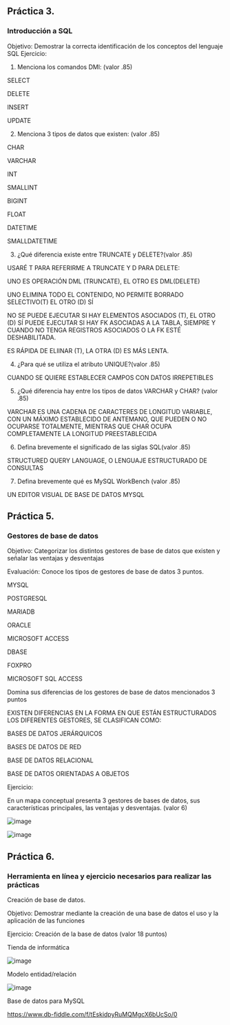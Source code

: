 ## Práctica 3.
### Introducción a SQL
Objetivo: Demostrar la correcta identificación de los conceptos del lenguaje SQL
Ejercicio:

1. Menciona los comandos DMl: (valor .85)

SELECT

DELETE

INSERT

UPDATE

2. Menciona 3 tipos de datos que existen: (valor .85)

CHAR

VARCHAR

INT

SMALLINT

BIGINT

FLOAT

DATETIME

SMALLDATETIME

3. ¿Qué diferencia existe entre TRUNCATE y DELETE?(valor .85)


USARÉ T  PARA REFERIRME A TRUNCATE Y D PARA DELETE: 

UNO ES OPERACIÓN DML (TRUNCATE), EL OTRO ES DML(DELETE)

UNO ELIMINA TODO EL CONTENIDO, NO PERMITE BORRADO SELECTIVO(T) EL OTRO (D) SÍ

NO SE PUEDE EJECUTAR SI HAY ELEMENTOS ASOCIADOS (T), EL OTRO (D) SÍ PUEDE EJECUTAR SI HAY FK ASOCIADAS A LA TABLA, SIEMPRE Y CUANDO NO TENGA REGISTROS ASOCIADOS O LA FK ESTÉ DESHABILITADA.

ES RÁPIDA DE ELIINAR (T), LA OTRA (D) ES MÁS LENTA.

4. ¿Para qué se utiliza el atributo UNIQUE?(valor .85)

CUANDO SE QUIERE ESTABLECER CAMPOS CON DATOS IRREPETIBLES

5. ¿Qué diferencia hay entre los tipos de datos VARCHAR y CHAR? (valor .85)

VARCHAR ES UNA CADENA DE CARACTERES DE LONGITUD VARIABLE, CON UN MÁXIMO ESTABLECIDO DE ANTEMANO, QUE PUEDEN O NO OCUPARSE TOTALMENTE, MIENTRAS QUE CHAR OCUPA COMPLETAMENTE LA LONGITUD PREESTABLECIDA

6. Defina brevemente el significado de las siglas SQL(valor .85)


STRUCTURED QUERY LANGUAGE, O LENGUAJE ESTRUCTURADO DE CONSULTAS

7. Defina brevemente qué es MySQL WorkBench (valor .85)

UN EDITOR VISUAL DE BASE DE DATOS MYSQL

## Práctica 5.
### Gestores de base de datos

Objetivo: Categorizar los distintos gestores de base de datos que existen y señalar las
ventajas y desventajas

Evaluación: Conoce los tipos de gestores de base de datos 3 puntos.


MYSQL

POSTGRESQL

MARIADB

ORACLE

MICROSOFT ACCESS

DBASE

FOXPRO

MICROSOFT SQL ACCESS

Domina sus diferencias de los gestores de base de datos mencionados 3 puntos

EXISTEN DIFERENCIAS EN LA FORMA EN QUE ESTÁN ESTRUCTURADOS LOS DIFERENTES GESTORES, SE CLASIFICAN COMO:

BASES DE DATOS JERÁRQUICOS

BASES DE DATOS DE RED

BASE DE DATOS RELACIONAL

BASE DE DATOS ORIENTADAS A OBJETOS

Ejercicio:

En un mapa conceptual presenta 3 gestores de bases de datos, sus características
principales, las ventajas y desventajas. (valor 6)

![image](https://user-images.githubusercontent.com/91554777/170415427-e2b7321b-a97f-43b0-ac24-6e506c307e6b.png)

![image](https://user-images.githubusercontent.com/73856511/170520553-d0ef42bb-aebf-46b0-b3fc-0e00c431c49b.png)


## Práctica 6.
### Herramienta en línea y ejercicio necesarios para realizar las prácticas

Creación de base de datos.

Objetivo: Demostrar mediante la creación de una base de datos el uso y la aplicación de
las funciones

Ejercicio: Creación de la base de datos (valor 18 puntos)

Tienda de informática

![image](https://user-images.githubusercontent.com/91554777/170415101-717bca19-3644-46a9-8a57-8d5940c5d283.png)




Modelo entidad/relación

![image](https://user-images.githubusercontent.com/73856511/170530326-4f4e72aa-2a25-4535-814b-417290130264.png)



Base de datos para MySQL

https://www.db-fiddle.com/f/tEskidpyRuMQMgcX6bUcSo/0
